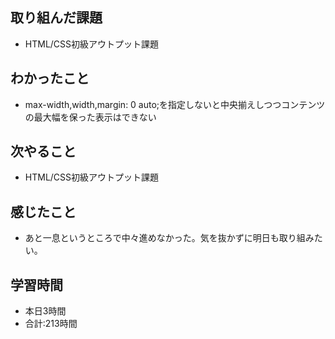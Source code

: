 ## 取り組んだ課題
- HTML/CSS初級アウトプット課題
## わかったこと
- max-width,width,margin: 0 auto;を指定しないと中央揃えしつつコンテンツの最大幅を保った表示はできない
## 次やること
- HTML/CSS初級アウトプット課題
## 感じたこと
- あと一息というところで中々進めなかった。気を抜かずに明日も取り組みたい。
## 学習時間
- 本日3時間<br>
- 合計:213時間
